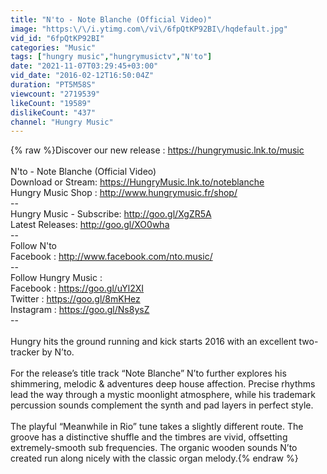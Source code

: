 ```yaml
---
title: "N'to - Note Blanche (Official Video)"
image: "https:\/\/i.ytimg.com\/vi\/6fpQtKP92BI\/hqdefault.jpg"
vid_id: "6fpQtKP92BI"
categories: "Music"
tags: ["hungry music","hungrymusictv","N'to"]
date: "2021-11-07T03:29:45+03:00"
vid_date: "2016-02-12T16:50:04Z"
duration: "PT5M58S"
viewcount: "2719539"
likeCount: "19589"
dislikeCount: "437"
channel: "Hungry Music"
---
```

{% raw %}Discover our new release : <a rel="nofollow" target="blank" href="https://hungrymusic.lnk.to/music">https://hungrymusic.lnk.to/music</a><br /><br />N'to - Note Blanche (Official Video)<br />Download or Stream: <a rel="nofollow" target="blank" href="https://HungryMusic.lnk.to/noteblanche">https://HungryMusic.lnk.to/noteblanche</a><br />Hungry Music Shop : <a rel="nofollow" target="blank" href="http://www.hungrymusic.fr/shop/">http://www.hungrymusic.fr/shop/</a><br />--<br />Hungry Music - Subscribe: <a rel="nofollow" target="blank" href="http://goo.gl/XgZR5A">http://goo.gl/XgZR5A</a><br />Latest Releases: <a rel="nofollow" target="blank" href="http://goo.gl/XO0wha">http://goo.gl/XO0wha</a><br />--<br />Follow N'to<br />Facebook : <a rel="nofollow" target="blank" href="http://www.facebook.com/nto.music/">http://www.facebook.com/nto.music/</a><br />--<br />Follow Hungry Music :<br />Facebook : <a rel="nofollow" target="blank" href="https://goo.gl/uYl2XI">https://goo.gl/uYl2XI</a><br />Twitter : <a rel="nofollow" target="blank" href="https://goo.gl/8mKHez">https://goo.gl/8mKHez</a><br />Instagram : <a rel="nofollow" target="blank" href="https://goo.gl/Ns8ysZ">https://goo.gl/Ns8ysZ</a><br />--<br /><br />Hungry hits the ground running and kick starts 2016 with an excellent two-tracker by N’to.<br /><br />For the release’s title track “Note Blanche” N’to further explores his shimmering, melodic &amp; adventures deep house affection. Precise rhythms lead the way through a mystic moonlight atmosphere, while his trademark percussion sounds complement the synth and pad layers in perfect style.  <br /><br />The playful “Meanwhile in Rio” tune takes a slightly different route. The groove has a distinctive shuffle and the timbres are vivid, offsetting extremely-smooth sub frequencies. The organic wooden sounds N’to created run along nicely with the classic organ melody.{% endraw %}
